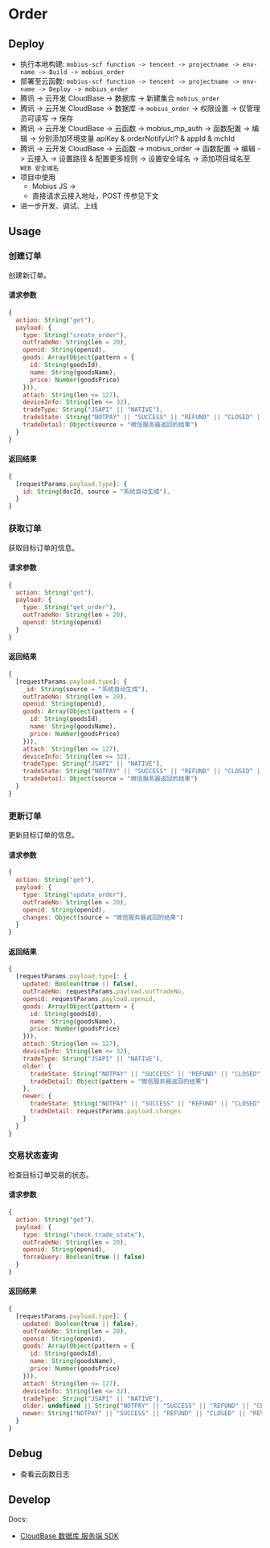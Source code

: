 # Order

## Deploy

- 执行本地构建: `mobius-scf function -> tencent -> projectname -> env-name -> Build -> mobius_order`
- 部署至云函数: `mobius-scf function -> tencent -> projectname -> env-name -> Deploy -> mobius_order`
- 腾讯 -> 云开发 CloudBase -> 数据库 -> 新建集合 `mobius_order`
- 腾讯 -> 云开发 CloudBase -> 数据库 -> `mobius_order` -> 权限设置 -> 仅管理员可读写 -> 保存
- 腾讯 -> 云开发 CloudBase -> 云函数 -> mobius_mp_auth -> 函数配置 -> 编辑 -> 分别添加环境变量 apiKey & orderNotifyUrl? & appId & mchId
- 腾讯 -> 云开发 CloudBase -> 云函数 -> mobius_order -> 函数配置 -> 编辑 -> 云接入 -> 设置路径 & 配置更多规则 -> 设置安全域名 -> 添加项目域名至 `WEB 安全域名`
- 项目中使用
  - Mobius JS ->
  - 直接请求云接入地址，POST 传参见下文
- 进一步开发、调试、上线

## Usage

### 创建订单

创建新订单。

#### 请求参数

```javascript
{
  action: String("get"),
  payload: {
    type: String("create_order"),
    outTradeNo: String(len = 20),
    openid: String(openid),
    goods: Array(Object(pattern = {
      id: String(goodsId),
      name: String(goodsName),
      price: Number(goodsPrice)
    })),
    attach: String(len <= 127),
    deviceInfo: String(len <= 32),
    tradeType: String("JSAPI" || "NATIVE"),
    tradeState: String("NOTPAY" || "SUCCESS" || "REFUND" || "CLOSED" || "REVOKED" || "USERPAYING" || "PAYERROR"),
    tradeDetail: Object(source = "微信服务器返回的结果")
  }
}
```

#### 返回结果

```javascript
{
  [requestParams.payload.type]: {
    id: String(docId, source = "系统自动生成"),
  }
}
```

### 获取订单

获取目标订单的信息。

#### 请求参数

```javascript
{
  action: String("get"),
  payload: {
    type: String("get_order"),
    outTradeNo: String(len = 20),
    openid: String(openid)
  }
}
```

#### 返回结果

```javascript
{
  [requestParams.payload.type]: {
    _id: String(source = "系统自动生成"),
    outTradeNo: String(len = 20),
    openid: String(openid),
    goods: Array(Object(pattern = {
      id: String(goodsId),
      name: String(goodsName),
      price: Number(goodsPrice)
    })),
    attach: String(len <= 127),
    deviceInfo: String(len <= 32),
    tradeType: String("JSAPI" || "NATIVE"),
    tradeState: String("NOTPAY" || "SUCCESS" || "REFUND" || "CLOSED" || "REVOKED" || "USERPAYING" || "PAYERROR"),
    tradeDetail: Object(source = "微信服务器返回的结果")
  }
}
```

### 更新订单

更新目标订单的信息。

#### 请求参数

```javascript
{
  action: String("get"),
  payload: {
    type: String("update_order"),
    outTradeNo: String(len = 20),
    openid: String(openid),
    changes: Object(source = "微信服务器返回的结果")
  }
}
```

#### 返回结果

```javascript
{
  [requestParams.payload.type]: {
    updated: Boolean(true || false),
    outTradeNo: requestParams.payload.outTradeNo,
    openid: requestParams.payload.openid,
    goods: Array(Object(pattern = {
      id: String(goodsId),
      name: String(goodsName),
      price: Number(goodsPrice)
    })),
    attach: String(len <= 127),
    deviceInfo: String(len <= 32),
    tradeType: String("JSAPI" || "NATIVE"),
    older: {
      tradeState: String("NOTPAY" || "SUCCESS" || "REFUND" || "CLOSED" || "REVOKED" || "USERPAYING" || "PAYERROR"),
      tradeDetail: Object(pattern = "微信服务器返回的结果")
    },
    newer: {
      tradeState: String("NOTPAY" || "SUCCESS" || "REFUND" || "CLOSED" || "REVOKED" || "USERPAYING" || "PAYERROR"),
      tradeDetail: requestParams.payload.changes
    }
  }
}
```

### 交易状态查询

检查目标订单交易的状态。

#### 请求参数

```javascript
{
  action: String("get"),
  payload: {
    type: String("check_trade_state"),
    outTradeNo: String(len = 20),
    openid: String(openid),
    forceQuery: Boolean(true || false)
  }
}
```

#### 返回结果

```javascript
{
  [requestParams.payload.type]: {
    updated: Boolean(true || false),
    outTradeNo: String(len = 20),
    openid: String(openid),
    goods: Array(Object(pattern = {
      id: String(goodsId),
      name: String(goodsName),
      price: Number(goodsPrice)
    })),
    attach: String(len <= 127),
    deviceInfo: String(len <= 32),
    tradeType: String("JSAPI" || "NATIVE"),
    older: undefined || String("NOTPAY" || "SUCCESS" || "REFUND" || "CLOSED" || "REVOKED" || "USERPAYING" || "PAYERROR"),
    newer: String("NOTPAY" || "SUCCESS" || "REFUND" || "CLOSED" || "REVOKED" || "USERPAYING" || "PAYERROR"),
  }
}
```

## Debug

- 查看云函数日志

## Develop

Docs:

- [CloudBase 数据库 服务端 SDK](https://cloud.tencent.com/document/product/876/18441)
